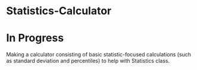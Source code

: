 # Statistics-Calculator
# In Progress

Making a calculator consisting of basic statistic-focused calculations 
(such as standard deviation and percentiles) to help with Statistics class.
